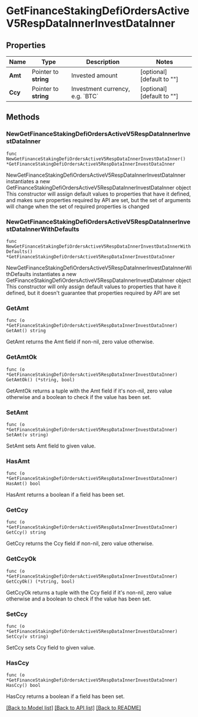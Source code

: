 # GetFinanceStakingDefiOrdersActiveV5RespDataInnerInvestDataInner

## Properties

Name | Type | Description | Notes
------------ | ------------- | ------------- | -------------
**Amt** | Pointer to **string** | Invested amount | [optional] [default to ""]
**Ccy** | Pointer to **string** | Investment currency, e.g. &#x60;BTC&#x60; | [optional] [default to ""]

## Methods

### NewGetFinanceStakingDefiOrdersActiveV5RespDataInnerInvestDataInner

`func NewGetFinanceStakingDefiOrdersActiveV5RespDataInnerInvestDataInner() *GetFinanceStakingDefiOrdersActiveV5RespDataInnerInvestDataInner`

NewGetFinanceStakingDefiOrdersActiveV5RespDataInnerInvestDataInner instantiates a new GetFinanceStakingDefiOrdersActiveV5RespDataInnerInvestDataInner object
This constructor will assign default values to properties that have it defined,
and makes sure properties required by API are set, but the set of arguments
will change when the set of required properties is changed

### NewGetFinanceStakingDefiOrdersActiveV5RespDataInnerInvestDataInnerWithDefaults

`func NewGetFinanceStakingDefiOrdersActiveV5RespDataInnerInvestDataInnerWithDefaults() *GetFinanceStakingDefiOrdersActiveV5RespDataInnerInvestDataInner`

NewGetFinanceStakingDefiOrdersActiveV5RespDataInnerInvestDataInnerWithDefaults instantiates a new GetFinanceStakingDefiOrdersActiveV5RespDataInnerInvestDataInner object
This constructor will only assign default values to properties that have it defined,
but it doesn't guarantee that properties required by API are set

### GetAmt

`func (o *GetFinanceStakingDefiOrdersActiveV5RespDataInnerInvestDataInner) GetAmt() string`

GetAmt returns the Amt field if non-nil, zero value otherwise.

### GetAmtOk

`func (o *GetFinanceStakingDefiOrdersActiveV5RespDataInnerInvestDataInner) GetAmtOk() (*string, bool)`

GetAmtOk returns a tuple with the Amt field if it's non-nil, zero value otherwise
and a boolean to check if the value has been set.

### SetAmt

`func (o *GetFinanceStakingDefiOrdersActiveV5RespDataInnerInvestDataInner) SetAmt(v string)`

SetAmt sets Amt field to given value.

### HasAmt

`func (o *GetFinanceStakingDefiOrdersActiveV5RespDataInnerInvestDataInner) HasAmt() bool`

HasAmt returns a boolean if a field has been set.

### GetCcy

`func (o *GetFinanceStakingDefiOrdersActiveV5RespDataInnerInvestDataInner) GetCcy() string`

GetCcy returns the Ccy field if non-nil, zero value otherwise.

### GetCcyOk

`func (o *GetFinanceStakingDefiOrdersActiveV5RespDataInnerInvestDataInner) GetCcyOk() (*string, bool)`

GetCcyOk returns a tuple with the Ccy field if it's non-nil, zero value otherwise
and a boolean to check if the value has been set.

### SetCcy

`func (o *GetFinanceStakingDefiOrdersActiveV5RespDataInnerInvestDataInner) SetCcy(v string)`

SetCcy sets Ccy field to given value.

### HasCcy

`func (o *GetFinanceStakingDefiOrdersActiveV5RespDataInnerInvestDataInner) HasCcy() bool`

HasCcy returns a boolean if a field has been set.


[[Back to Model list]](../README.md#documentation-for-models) [[Back to API list]](../README.md#documentation-for-api-endpoints) [[Back to README]](../README.md)


